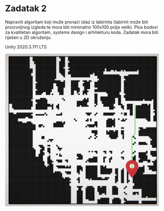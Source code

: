# Zadatak 2

Napraviti algoritam koji može pronaći izlaz iz labirinta (labirint može biti proizvoljnog izgleda te mora biti
minimalno 100x100 polja velik). Plus bodovi za kvalitetan algoritam, systems design i arhitekturu koda. Zadatak mora biti riješen u 2D okruženju.

Unity 2020.3.7f1 LTS

<img src="./Z2.png">
